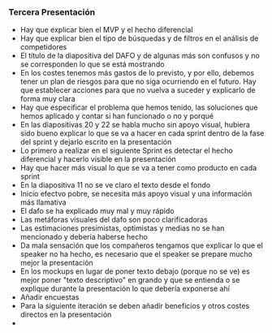 ### Tercera Presentación

* Hay que explicar bien el MVP y el hecho diferencial
* Hay que explicar bien el tipo de búsquedas y de filtros en el análisis de competidores
* El título de la diapositiva del DAFO y de algunas más son confusos y no se corresponden lo que se está mostrando
* En los costes tenemos más gastos de lo previsto, y por ello, debemos tener un plan de riesgos para que no siga ocurriendo en el futuro. Hay que establecer acciones para que no vuelva a suceder y explicarlo de forma muy clara
* Hay que especificar el problema que hemos tenido, las soluciones que hemos aplicado y contar si han funcionado o no  y porqué
* En las diapositivas 20 y 22 se habla mucho sin apoyo visual, hubiera sido bueno explicar lo que se va a hacer en cada sprint dentro de la fase del sprint y dejarlo escrito en la presentación
* Lo primero a realizar en el siguiente Sprint es detectar el hecho diferencial y hacerlo visible en la presentación
* Hay que hacer más visual lo que se va a tener como producto en cada sprint
* En la diapositiva 11 no se ve claro el texto desde el fondo
* Inicio efectvo pobre, se necesita más apoyo visual y una información más llamativa
* El dafo se ha explicado muy mal y muy rápido
* Las metáforas visuales del dafo son poco clarificadoras
* Las estimaciones presimistas, optimistas y medias no se han mencionado y debería haberse hecho
* Da mala sensación que los compañeros tengamos que explicar lo que el speaker no ha hecho, es necesario que el speaker se prepare mucho mejor la presentación
* En los mockups en lugar de poner texto debajo (porque no se ve) es mejor poner  "texto descriptivo" en grando y que se entienda o se explique durante la presentación lo que debería exponerse ahí
* Añadir encuestas
* Para la siguiente iteración se deben añadir beneficios y otros costes directos en la presentación
* 